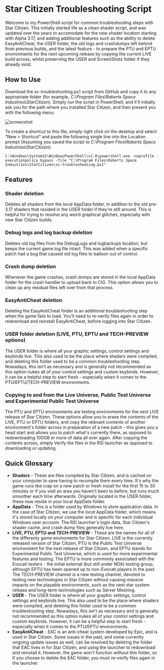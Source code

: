 # Star Citizen Troubleshooting Script

Welcome to my PowerShell script for common troubleshooting steps with Star Citizen. This initially started life as a clean shader script, and was updated over the years to accomodate for the new shader location starting with Alpha 3.17, and adding additional features such as the ability to delete EasyAntiCheat, the USER folder, the old logs and crashdumps left behind from previous builds, and the latest feature - to prepare the PTU and EPTU environments for the next upcoming release by copying the current LIVE build across, whilst preserving the USER and ScreenShots folder if they already exist.

## How to Use

Download the sc-troubleshooting.ps1 script from GitHub and copy it to any appropriate folder (for example, *C:\Program Files\Roberts Space Industries\StarCitizen*). Simply run the script in PowerShell, and it'll initially ask you for the path where you installed Star Citizen, and then present you with the following menu:

![screenshot](https://github.com/DeusMaximus/sc-troubleshooting/assets/10080364/fe4313f0-daec-4446-ad60-a849d0afeafd)

To create a shortcut to this file, simply right click on the desktop and select "New > Shortcut" and paste the following single line into the Location prompt (Assuming you saved the script to *C:\Program Files\Roberts Space Industries\StarCitizen*):

``C:\Windows\System32\WindowsPowerShell\v1.0\powershell.exe -noprofile -executionpolicy bypass -file "C:\Program Files\Roberts Space Industries\StarCitizen\sc-troubleshooting.ps1"``

## Features

### Shader deletion

Deletes all shaders from the local AppData folder, in addition to the old pre-3.17 shaders that resided in the USER folder if they're still around. This is helpful for trying to resolve any weird graphical glitches, especially with new Star Citizen builds.

### Debug logs and log backup deletion

Deletes old log files from the DebugLogs and logbackups location, but keeps the current game.log file intact. This was added when a specific patch had a bug that caused old log files to balloon out of control.

### Crash dump deletion

Whenever the game crashes, crash dumps are stored in the local AppData folder for the crash handler to upload back to CIG. This option allows you to clean up any residual files left over from that process.

### EasyAntiCheat deletion

Deleting the EasyAntiCheat folder is an additional troubleshooting step when the game fails to load. You'll need to re-verify files again in order to redownload and reinstall EasyAntiCheat, before logging into Star Citizen.

### USER folder deletion (LIVE, PTU, EPTU and TECH-PREVIEW options)

The USER folder is where all your graphic settings, control settings and keybinds live. This also used to be the place where shaders were compiled, and deleting this folder used to be a common troubleshooting step. Nowadays, this isn't as necessary and is generally not recommended as this option nukes all of your control settings and custom keybinds. However, it can be a helpful step to start fresh - especially when it comes to the PTU/EPTU/TECH-PREVIEW environments.

### Copying to and from the Live Universe, Public Test Universe and Experimental Public Test Universe

The PTU and EPTU environments are testing environments for the next LIVE release of Star Citizen. These options allow you to erase the contents of the LIVE, PTU or EPTU folders, and copy the relevant contents of another environment's folder across in preparation of a new patch - this gives you a head start and allows you to patch what's currently there, as opposed to redownloading 100GB or more of data all over again. After copying the contents across, simply Verify the files in the RSI launcher as opposed to downloading or updating.

## Quick Glossary

- **Shaders** - These are files compiled by Star Citizen, and is cached on your computer to save having to recompile them every time. It's why the game runs like crap on a new patch or fresh install for the first 15 to 30 minutes or if you visit an area you haven't been to before, but runs much smoother each time afterwards. Originally located in the USER folder, these now reside in your local AppData folder.
- **AppData** - This is a folder used by Windows to store application data. In the case of Star Citizen, we use the *local* AppData folder, which means it's stored locally on your computer and is specific for each individual Windows user account. The RSI launcher's login data, Star Citizen's shader cache, and crash dump files generally live here.
- **LIVE, PTU, EPTU and TECH-PREVIEW** - These are the names for all of the differenty game enviroments for Star Citizen. LIVE is the currently released version of Star Citizen, PTU is the Public Test Universe environment for the next release of Star Citizen, and EPTU stands for Experimental Public Test Universe, which is used for more experimental features and testing. The EPTU is more commonly associated with the Evocati testers - the initial external (but still under NDA) testing group, although EPTU has been opened up to non-Evocati players in the past. The TECH-PREVIEW channel is a new testing channel, devoted to testing new technologies in Star Citizen without causing massive impacts on the playable environments, such as the next star system release and long-term technologies such as Server Meshing.
- **USER** - The USER folder is where all your graphic settings, control settings and keybinds live. This also used to be the place where shaders were compiled, and deleting this folder used to be a common troubleshooting step. Nowadays, this isn't as necessary and is generally not recommended as this option nukes all of your control settings and custom keybinds. However, it can be a helpful step to start fresh - especially when it comes to the PTU/EPTU environments.
- **EasyAntiCheat** - EAC is an anti-cheat system developed by Epic, and is used in Star Citizen. Some issues in the past, and some currently ongoing update issues as well, can be resolved by deleting the folder that EAC lives in for Star Citizen, and using the launcher to redownload and reinstall it. However, the game won't function without this folder, so if you choose to delete the EAC folder, you *must* re-verify files again in the launcher.
